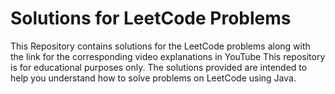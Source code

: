# Solutions for LeetCode Problems
This Repository contains solutions for the LeetCode problems along with the link for the corresponding video explanations in YouTube
This repository is for educational purposes only. The solutions provided are intended to help you understand how to solve problems on LeetCode using Java.
